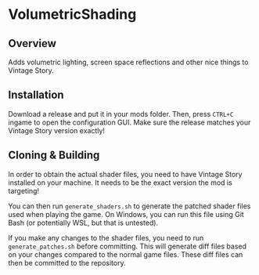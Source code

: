 VolumetricShading
=================

Overview
--------
Adds volumetric lighting, screen space reflections and other nice things to Vintage Story.

Installation
------------
Download a release and put it in your mods folder. Then, press `CTRL+C` ingame to open the configuration GUI. Make sure the release matches your Vintage Story version exactly!

Cloning & Building
------------------
In order to obtain the actual shader files, you need to have Vintage Story installed on your machine. It needs to be the exact version the mod is targeting!

You can then run `generate_shaders.sh` to generate the patched shader files used when playing the game. On Windows, you can run this file using Git Bash (or potentially WSL, but that is untested).

If you make any changes to the shader files, you need to run `generate_patches.sh` before committing. This will generate diff files based on your changes compared to the normal game files. These diff files can then be committed to the repository.